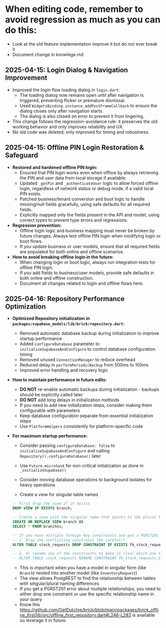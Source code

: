 # When editing code, remember to avoid regression as much as you can do this:
- Look at the old feature implementation improve it but do not ever break it
- Document change in knowlege.md

## 2025-04-15: Login Dialog & Navigation Improvement
- Improved the login flow loading dialog in `login.dart`:
  - The loading dialog now remains open until after navigation is triggered, preventing flicker or premature dismissal.
  - Used `WidgetsBinding.instance.addPostFrameCallback` to ensure the dialog closes only after navigation starts.
  - The dialog is also closed on error to prevent it from lingering.
- This change follows the regression-avoidance rule: it preserves the old working behavior and only improves reliability and UX.
- No old code was deleted; only improved for timing and robustness.

## 2025-04-15: Offline PIN Login Restoration & Safeguard
- **Restored and hardened offline PIN login:**
  - Ensured that PIN login works even when offline by always retrieving the PIN and user data from local storage if available.
  - Updated `_getPin` and `_authenticateUser` logic to allow forced offline login, regardless of network status or debug mode, if a valid local PIN exists.
  - Patched business/tenant conversion and boot logic to handle missing/null fields gracefully, using safe defaults for all required fields.
  - Explicitly mapped only the fields present in the API and model, using correct types to prevent type errors and regressions.
- **Regression prevention:**
  - Offline login logic and business mapping must never be broken by future changes. Always test offline PIN login when modifying login or boot flows.
  - If you update business or user models, ensure that all required fields are populated for both online and offline scenarios.
- **How to avoid breaking offline login in the future:**
  - When changing login or boot logic, always run integration tests for offline PIN login.
  - If you add fields to business/user models, provide safe defaults in both online and offline construction.
  - Document all changes related to login and offline flows here.

## 2025-04-16: Repository Performance Optimization
- **Optimized Repository initialization in `packages/supabase_models/lib/brick/repository.dart`:**
  - Removed automatic database backup during initialization to improve startup performance
  - Added `configureDatabase` parameter to `initializeSupabaseAndConfigure` to control database configuration timing
  - Removed unused `ConnectionManager` to reduce overhead
  - Reduced delay in `performPeriodicBackup` from 500ms to 100ms
  - Improved error handling and recovery logic
  
- **How to maintain performance in future edits:**
  - **DO NOT** re-enable automatic backups during initialization - backups should be explicitly called later
  - **DO NOT** add long delays in initialization methods
  - If you need to add new initialization steps, consider making them configurable with parameters
  - Keep database configuration separate from essential initialization steps
  - Use `PlatformHelpers` consistently for platform-specific code

- **For maximum startup performance:**
  - Consider passing `configureDatabase: false` to `initializeSupabaseAndConfigure` and calling `Repository().configureDatabase()` later
  - Use `Future.microtask` for non-critical initialization as done in `_initializeSupabase()`
  - Consider moving database operations to background isolates for heavy operations

  - Create a view for singular table names
  ```sql
  -- First drop the view if it exists
  DROP VIEW IF EXISTS branch;
  
  -- Create a view with the singular name that points to the plural table
  CREATE OR REPLACE VIEW branch AS 
  SELECT * FROM branches;
  
  -- If you have multiple foreign key constraints and get a PGRST201 error, use this approach:
  -- 1. Drop the conflicting constraint (be careful!)
  ALTER TABLE stock_requests DROP CONSTRAINT IF EXISTS fk_stock_requests_branch_id;
  
  -- 2. Or rename one of the constraints to make it clear which one to use
  -- ALTER TABLE stock_requests RENAME CONSTRAINT fk_stock_requests_branch_id TO fk_branch_id_old;
  ```
  
  - This is important when you have a model in singular form (like `Branch`) nested into another model (like `InventoryRequest`)
  - The view allows PostgREST to find the relationship between tables with singular/plural naming differences
  - If you get a PGRST201 error about multiple relationships, you need to either drop one constraint or use the specific relationship name in your query
  - Know this https://github.com/GetDutchie/brick/blob/main/packages/brick_offline_first/lib/src/offline_first_repository.dart#L246-L283 is available so leverage it in future.